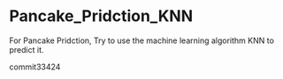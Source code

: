 # Pancake_Pridction_KNN
For Pancake Pridction, Try to use the machine learning algorithm KNN to predict it.

commit33424